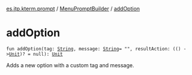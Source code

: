 [es.jtp.kterm.prompt](../index.md) / [MenuPromptBuilder](index.md) / [addOption](./add-option.md)

# addOption

`fun addOption(tag: `[`String`](https://kotlinlang.org/api/latest/jvm/stdlib/kotlin/-string/index.html)`, message: `[`String`](https://kotlinlang.org/api/latest/jvm/stdlib/kotlin/-string/index.html)` = "", resultAction: (() -> `[`Unit`](https://kotlinlang.org/api/latest/jvm/stdlib/kotlin/-unit/index.html)`)? = null): `[`Unit`](https://kotlinlang.org/api/latest/jvm/stdlib/kotlin/-unit/index.html)

Adds a new option with a custom tag and message.


